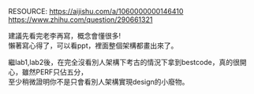 RESOURCE:
https://aijishu.com/a/1060000000146410    
https://www.zhihu.com/question/290661321    

建議先看完老李再寫，概念會懂很多!    
懶著寫心得了，可以看ppt，裡面整個架構都畫出來了。    

繼lab1,lab2後，在完全沒看別人架構下考古的情況下拿到bestcode，真的很開心，雖然PERF只佔五分，    
至少稍微證明你不是只會看別人架構實現design的小廢物。
